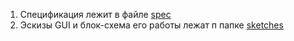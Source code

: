 1) Спецификация лежит в файле [spec](SPEK_0_0_4.pdf)
2) Эскизы GUI и блок-схема его работы лежат п папке [sketches](https://github.com/mr-volch/python_collab_2023_by_AKIM/tree/main/layout_sketches)
